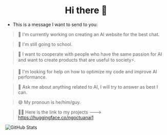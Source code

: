 <h1 align="center">Hi there 👋</h1>

- This is a message I want to send to you:

> 🔭 I'm currently working on creating an AI website for the best chat.

> 🌱 I'm still going to school.

> 👯 I want to cooperate with people who have the same passion for AI and want to create products that are useful to society⚡.

> 🤔 I'm looking for help on how to optimize my code and improve AI performance.

> 💬 Ask me about anything related to AI, I will try to answer as best I can.

> 😄 My pronoun is he/him/guy.

> 💁‍♂️ Here is the link to my projects ---> https://huggingface.co/ngoctuanai1

![GitHub Stats](https://github-readme-stats.vercel.app/api?username=chokiproai&show_icons=true&theme=transparent)
